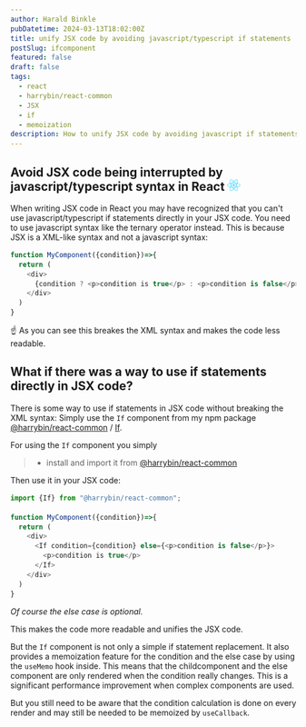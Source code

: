 ```yaml
---
author: Harald Binkle
pubDatetime: 2024-03-13T18:02:00Z
title: unify JSX code by avoiding javascript/typescript if statements
postSlug: ifcomponent
featured: false
draft: false
tags:
  - react
  - harrybin/react-common
  - JSX
  - if   
  - memoization
description: How to unify JSX code by avoiding javascript if statements breaking XML syntax
---
```


## Avoid JSX code being interrupted by javascript/typescript syntax in React <img alt="React-icon" src="../../../public/assets/React-icon.svg" style="all: unset;height: 20px">

When writing JSX code in React you may have recognized that you can't use javascript/typescript if statements directly in your JSX code.
You need to use javascript syntax like the ternary operator instead.
This is because JSX is a XML-like syntax and not a javascript syntax:

```typescript
function MyComponent({condition})=>{
  return (
    <div>
      {condition ? <p>condition is true</p> : <p>condition is false</p>}
    </div>
  )
}
```
☝️ As you can see this breakes the XML syntax and makes the code less readable.

## What if there was a way to use if statements directly in JSX code?

There is some way to use if statements in JSX code without breaking the XML syntax:
Simply use the `If` component from my npm package [@harrybin/react-common](https://www.npmjs.com/package/@harrybin/react-common) / [If](https://harrybin.de/react-common/typedoc/classes/.components.If.html).

For using the `If` component you simply
> - install and import it from [@harrybin/react-common](https://www.npmjs.com/package/@harrybin/react-common)

Then use it in your JSX code:

```typescript
import {If} from "@harrybin/react-common";

function MyComponent({condition})=>{
  return (
    <div>
      <If condition={condition} else={<p>condition is false</p>}>
        <p>condition is true</p>
      </If>
    </div>
  )
}
```
*Of course the else case is optional.*

This makes the code more readable and unifies the JSX code.

But the `If` component is not only a simple if statement replacement.
It also provides a memoization feature for the condition and the else case by using the `useMemo` hook inside.
This means that the childcomponent and the else component are only rendered when the condition really changes.
This is a significant performance improvement when complex components are used. 

But you still need to be aware that the condition calculation is done on every render and may still be needed to be memoized by `useCallback`.